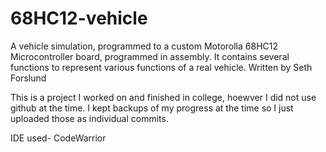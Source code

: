 # 68HC12-vehicle
A vehicle simulation, programmed to a custom Motorolla 68HC12 Microcontroller board, programmed in assembly. It contains several functions to represent various functions of a real vehicle. 
Written by Seth Forslund

This is a project I worked on and finished in college, hoewver I did not use github at the time. I kept backups of my progress at the time so I just uploaded those as individual commits.

IDE used- CodeWarrior
